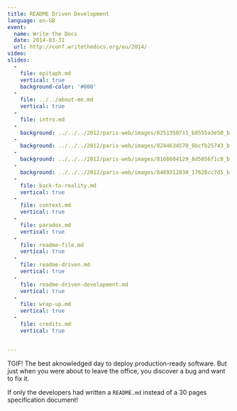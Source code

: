 ```yaml
---
title: README Driven Development
language: en-GB
event:
  name: Write the Docs
  date: 2014-03-31
  url: http://conf.writethedocs.org/eu/2014/
video:
slides:
  -
    file: epitaph.md
    vertical: true
    background-color: '#000'
  -
    file: ../../about-me.md
    vertical: true
  -
    file: intro.md
  -
    background: ../../../2012/paris-web/images/8251350711_b8555a3e50_b.jpg
  -
    background: ../../../2012/paris-web/images/8244634570_8bcfb25743_b.jpg
  -
    background: ../../../2012/paris-web/images/8166604129_8d5056f1c8_b.jpg
  -
    background: ../../../2012/paris-web/images/8489312830_17628cc7d5_b.jpg
  -
    file: back-to-reality.md
    vertical: true
  -
    file: context.md
    vertical: true
  -
    file: paradox.md
    vertical: true
  -
    file: readme-file.md
    vertical: true
  -
    file: readme-driven.md
    vertical: true
  -
    file: readme-driven-development.md
    vertical: true
  -
    file: wrap-up.md
    vertical: true
  -
    file: credits.md
    vertical: true


---
```


TGIF! The best aknowledged day to deploy production-ready software. But just when you were about to leave the office,
you discover a bug and want to fix it.

If only the developers had written a `README.md` instead of a 30 pages specification document!